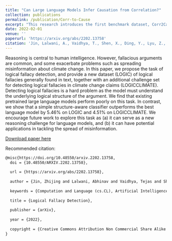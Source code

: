 ```yaml
---
title: "Can Large Language Models Infer Causation from Correlation?"
collection: publications
permalink: /publication/Corr-to-Cause
excerpt: "This research introduces the first benchmark dataset, Corr2Cause, to test large language models (LLMs) pure causal inference skills."
date: 2022-02-01
venue: ''
paperurl: 'https://arxiv.org/abs/2202.13758'
citation: 'Jin, Lalwani, A., Vaidhya, T., Shen, X., Ding, Y., Lyu, Z., Sachan, M., Mihalcea, R., & Schölkopf, B. (2022). Logical Fallacy Detection.'
---
```

Reasoning is central to human intelligence. However, fallacious arguments are common, and some exacerbate problems such as spreading misinformation about climate change. In this paper, we propose the task of logical fallacy detection, and provide a new dataset (LOGIC) of logical fallacies generally found in text, together with an additional challenge set for detecting logical fallacies in climate change claims (LOGICCLIMATE). Detecting logical fallacies is a hard problem as the model must understand the underlying logical structure of the argument. We find that existing pretrained large language models perform poorly on this task. In contrast, we show that a simple structure-aware classifier outperforms the best language model by 5.46% on LOGIC and 4.51% on LOGICCLIMATE. We encourage future work to explore this task as (a) it can serve as a new reasoning challenge for language models, and (b) it can have potential applications in tackling the spread of misinformation.

[Download paper here](https://arxiv.org/abs/2202.13758)

Recommended citation:

```tex
@misc{https://doi.org/10.48550/arxiv.2202.13758,
  doi = {10.48550/ARXIV.2202.13758},
  
  url = {https://arxiv.org/abs/2202.13758},
  
  author = {Jin, Zhijing and Lalwani, Abhinav and Vaidhya, Tejas and Shen, Xiaoyu and Ding, Yiwen and Lyu, Zhiheng and Sachan, Mrinmaya and Mihalcea, Rada and Schölkopf, Bernhard},
  
  keywords = {Computation and Language (cs.CL), Artificial Intelligence (cs.AI), Computers and Society (cs.CY), Machine Learning (cs.LG), Logic in Computer Science (cs.LO), FOS: Computer and information sciences, FOS: Computer and information sciences},
  
  title = {Logical Fallacy Detection},
  
  publisher = {arXiv},
  
  year = {2022},
  
  copyright = {Creative Commons Attribution Non Commercial Share Alike 4.0 International}
}

```